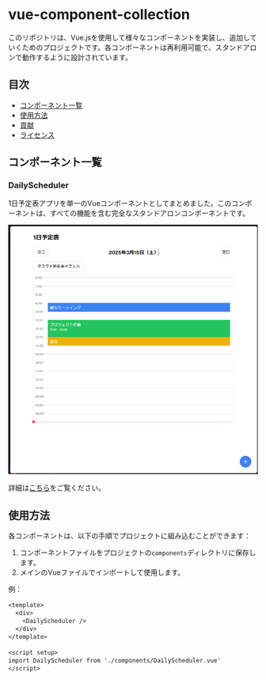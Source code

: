 # vue-component-collection

このリポジトリは、Vue.jsを使用して様々なコンポーネントを実装し、追加していくためのプロジェクトです。各コンポーネントは再利用可能で、スタンドアロンで動作するように設計されています。

## 目次

- [コンポーネント一覧](#コンポーネント一覧)
- [使用方法](#使用方法)
- [貢献](#貢献)
- [ライセンス](#ライセンス)

## コンポーネント一覧

### DailyScheduler

1日予定表アプリを単一のVueコンポーネントとしてまとめました。このコンポーネントは、すべての機能を含む完全なスタンドアロンコンポーネントです。

![DailyScheduler](DailyScheduler/image-1.png)

詳細は[こちら](DailyScheduler/DailyScheduler.md)をご覧ください。

## 使用方法

各コンポーネントは、以下の手順でプロジェクトに組み込むことができます：

1. コンポーネントファイルをプロジェクトの`components`ディレクトリに保存します。
2. メインのVueファイルでインポートして使用します。

例：

```vue
<template>
  <div>
    <DailyScheduler />
  </div>
</template>

<script setup>
import DailyScheduler from './components/DailyScheduler.vue'
</script>